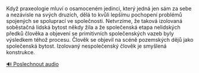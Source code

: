 
Když praxeologie mluví o osamoceném jedinci, který jedná jen sám za sebe a nezávisle na svých druzích, dělá to kvůli lepšímu pochopení problémů spojených se spoluprací ve společnosti. Netvrzíme, že taková izolovaná soběstačná lidská bytost někdy žila a že společenská etapa nelidských předků člověka a objevení se primitivních společenských vazeb byly výsledkem téhož procesu. Člověk se objevil na scéně pozemských dějů jako společenská bytost. Izolovaný nespolečenský člověk je smyšlená konstrukce.

[🔊 Poslechnout audio](/data/7-paragraphs/audio/chapter_37/para_006-Kdy-praxeologie-mluv-o-osamocenm-jedinci-kter.mp3)
